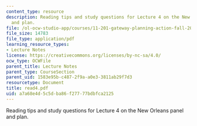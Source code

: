 ```yaml
---
content_type: resource
description: Reading tips and study questions for Lecture 4 on the New Orleans panel
  and plan.
file: /ol-ocw-studio-app/courses/11-201-gateway-planning-action-fall-2007/a7a68e4d5c5dba86f27777bdbfca2125_read4.pdf
file_size: 14783
file_type: application/pdf
learning_resource_types:
- Lecture Notes
license: https://creativecommons.org/licenses/by-nc-sa/4.0/
ocw_type: OCWFile
parent_title: Lecture Notes
parent_type: CourseSection
parent_uid: 1583e95b-c487-2f9a-a0e3-3811ab29f7d3
resourcetype: Document
title: read4.pdf
uid: a7a68e4d-5c5d-ba86-f277-77bdbfca2125
---
```

Reading tips and study questions for Lecture 4 on the New Orleans panel and plan.